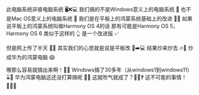 

此电脑系统非彼电脑系统 🖥️❌💻
我们搞的不是Windows意义上的电脑系统 🚫
也不是Mac OS意义上的电脑系统 🚫
我们是在平板上的鸿蒙系统基础上的改进 📱🆙
如果说平板上的鸿蒙系统叫做Harmony OS 4的话
那有可能是Harmony OS 5，Harmony OS 6 
类似于这样的 👆
是一个改进版 ✅

但是网上传了半天 🤔💬
其实我们的心思就是说是平板改 📱➡️💻
结果炒来炒去 🔥💨
炒成华为的鸿蒙电脑 😱

哪那么容易就搞出来啊！🤷‍♂️
Windows搞了30多年（从windows1到windows11）⌛📅
华为鸿蒙电脑这还没打算搞呢 🚫🤔
这就吹气就成了？💨✨❓
这不可能的事情！🙅‍♂️🚫
